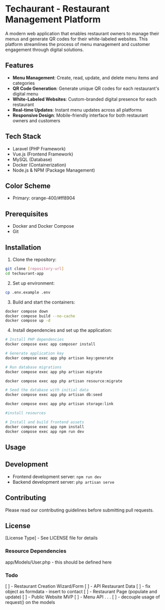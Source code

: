 # Techaurant - Restaurant Management Platform

A modern web application that enables restaurant owners to manage their menus and generate QR codes for their white-labeled websites. This platform streamlines the process of menu management and customer engagement through digital solutions.

## Features

-   **Menu Management**: Create, read, update, and delete menu items and categories
-   **QR Code Generation**: Generate unique QR codes for each restaurant's digital menu
-   **White-Labeled Websites**: Custom-branded digital presence for each restaurant
-   **Real-time Updates**: Instant menu updates across all platforms
-   **Responsive Design**: Mobile-friendly interface for both restaurant owners and customers

## Tech Stack

-   Laravel (PHP Framework)
-   Vue.js (Frontend Framework)
-   MySQL (Database)
-   Docker (Containerization)
-   Node.js & NPM (Package Management)

## Color Scheme

-   Primary: orange-400/#ff8904

## Prerequisites

-   Docker and Docker Compose
-   Git

## Installation

1. Clone the repository:

```bash
git clone [repository-url]
cd techaurant-app
```

2. Set up environment:

```bash
cp .env.example .env
```

3. Build and start the containers:

```bash
docker compose down
docker compose build --no-cache
docker compose up -d
```

4. Install dependencies and set up the application:

```bash
# Install PHP dependencies
docker compose exec app composer install

# Generate application key
docker compose exec app php artisan key:generate

# Run database migrations
docker compose exec app php artisan migrate

docker compose exec app php artisan resource:migrate

# Seed the database with initial data
docker compose exec app php artisan db:seed

docker compose exec app php artisan storage:link

#install resources

# Install and build frontend assets
docker compose exec app npm install
docker compose exec app npm run dev
```

## Usage

## Development

-   Frontend development server: `npm run dev`
-   Backend development server: `php artisan serve`

## Contributing

Please read our contributing guidelines before submitting pull requests.

## License

[License Type] - See LICENSE file for details

### Resource Dependencies

app/Models/User.php - this should be defined here

### Todo

[ ] - Restaurant Creation Wizard/Form
[ ] - API Restaurant Data
[ ] - fix object as formdata - insert to contact
[ ] - Restaurant Page (populate and update)
[ ] - Public Website MVP
[ ] - Menu API
.
.
.
[ ] - decouple usage of request() on the models
